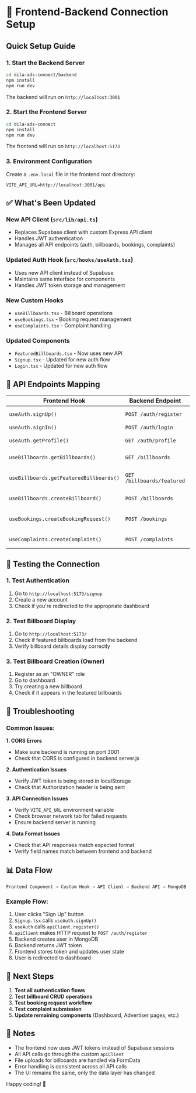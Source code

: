 # 🚀 Frontend-Backend Connection Setup

## Quick Setup Guide

### 1. Start the Backend Server
```bash
cd dila-ads-connect/backend
npm install
npm run dev
```
The backend will run on `http://localhost:3001`

### 2. Start the Frontend Server
```bash
cd dila-ads-connect
npm install
npm run dev
```
The frontend will run on `http://localhost:5173`

### 3. Environment Configuration
Create a `.env.local` file in the frontend root directory:
```env
VITE_API_URL=http://localhost:3001/api
```

## ✅ What's Been Updated

### **New API Client (`src/lib/api.ts`)**
- Replaces Supabase client with custom Express API client
- Handles JWT authentication
- Manages all API endpoints (auth, billboards, bookings, complaints)

### **Updated Auth Hook (`src/hooks/useAuth.tsx`)**
- Uses new API client instead of Supabase
- Maintains same interface for components
- Handles JWT token storage and management

### **New Custom Hooks**
- `useBillboards.tsx` - Billboard operations
- `useBookings.tsx` - Booking request management  
- `useComplaints.tsx` - Complaint handling

### **Updated Components**
- `FeaturedBillboards.tsx` - Now uses new API
- `Signup.tsx` - Updated for new auth flow
- `Login.tsx` - Updated for new auth flow

## 🔄 API Endpoints Mapping

| Frontend Hook | Backend Endpoint | Description |
|---------------|------------------|-------------|
| `useAuth.signUp()` | `POST /auth/register` | User registration |
| `useAuth.signIn()` | `POST /auth/login` | User login |
| `useAuth.getProfile()` | `GET /auth/profile` | Get user profile |
| `useBillboards.getBillboards()` | `GET /billboards` | Get all billboards |
| `useBillboards.getFeaturedBillboards()` | `GET /billboards/featured` | Get featured billboards |
| `useBillboards.createBillboard()` | `POST /billboards` | Create billboard |
| `useBookings.createBookingRequest()` | `POST /bookings` | Create booking request |
| `useComplaints.createComplaint()` | `POST /complaints` | Submit complaint |

## 🧪 Testing the Connection

### 1. Test Authentication
1. Go to `http://localhost:5173/signup`
2. Create a new account
3. Check if you're redirected to the appropriate dashboard

### 2. Test Billboard Display
1. Go to `http://localhost:5173/`
2. Check if featured billboards load from the backend
3. Verify billboard details display correctly

### 3. Test Billboard Creation (Owner)
1. Register as an "OWNER" role
2. Go to dashboard
3. Try creating a new billboard
4. Check if it appears in the featured billboards

## 🔧 Troubleshooting

### Common Issues:

**1. CORS Errors**
- Make sure backend is running on port 3001
- Check that CORS is configured in backend server.js

**2. Authentication Issues**
- Verify JWT token is being stored in localStorage
- Check that Authorization header is being sent

**3. API Connection Issues**
- Verify `VITE_API_URL` environment variable
- Check browser network tab for failed requests
- Ensure backend server is running

**4. Data Format Issues**
- Check that API responses match expected format
- Verify field names match between frontend and backend

## 📊 Data Flow

```
Frontend Component → Custom Hook → API Client → Backend API → MongoDB
```

### Example Flow:
1. User clicks "Sign Up" button
2. `Signup.tsx` calls `useAuth.signUp()`
3. `useAuth` calls `apiClient.register()`
4. `apiClient` makes HTTP request to `POST /auth/register`
5. Backend creates user in MongoDB
6. Backend returns JWT token
7. Frontend stores token and updates user state
8. User is redirected to dashboard

## 🎯 Next Steps

1. **Test all authentication flows**
2. **Test billboard CRUD operations**
3. **Test booking request workflow**
4. **Test complaint submission**
5. **Update remaining components** (Dashboard, Advertiser pages, etc.)

## 📝 Notes

- The frontend now uses JWT tokens instead of Supabase sessions
- All API calls go through the custom `apiClient`
- File uploads for billboards are handled via FormData
- Error handling is consistent across all API calls
- The UI remains the same, only the data layer has changed

Happy coding! 🚀
